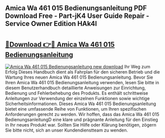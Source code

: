 ## Amica Wa 461 015 Bedienungsanleitung PDF Download Free - Part-jK4 User Guide Repair - Service Owner Edition HAk4l

# <h2><a href="http://df5q0yw.blite.top/?on=Amica+Wa+461+015+Bedienungsanleitung">🔗Download 👉🔴 Amica Wa 461 015 Bedienungsanleitung</a></h2>

[![Amica Wa 461 015 Bedienungsanleitung new download](https://i.imgur.com/lujVjoI.png)](http://df5q0yw.blite.top/?on=Amica+Wa+461+015+Bedienungsanleitung)
Ihr Weg zum Erfolg Dieses Handbuch dient als Fahrplan für den sicheren Betrieb und die Wartung Ihres neuen Amica Wa 461 015 Bedienungsanleitung. Bevor Sie Ihren Amica Wa 461 015 Bedienungsanleitung verwenden, lesen Sie bitte in diesem Benutzerhandbuch detaillierte Anweisungen zur Einrichtung, Bedienung und Fehlerbehebung des Produkts. Es enthält schrittweise Anleitungen zur Verwendung der einzelnen Funktionen sowie wichtige Sicherheitsinformationen. Dieses Amica Wa 461 015 Bedienungsanleitung bietet eine umfassende Reihe von Funktionen, um Ihren spezifischen Anforderungen gerecht zu werden. Wir hoffen, dass das Amica Wa 461 015 BedienungsanleitungD eine klare und prägnante Anleitung für den Einstieg in Ihr neues Produkt war. Sollten Sie Hilfe oder Klärung benötigen, zögern Sie bitte nicht, sich an unser Kundendienstteam zu wenden.
